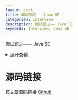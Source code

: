 ```yaml
---
layout: post
title: 面试题之—— Java SE
categories: Interview
description: 面试题之—— Java SE
keywords: Interview, Java SE
---
```


面试题之—— Java SE

<details>
<summary>展开查看</summary>
<pre>
```java
aaaa
```
</pre>
</details>


# 源码链接
该文章源码链接 [Github](url)